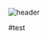 ![header](https://capsule-render.vercel.app/api?type=waving&color=#808000&height=300&section=header)

#test

